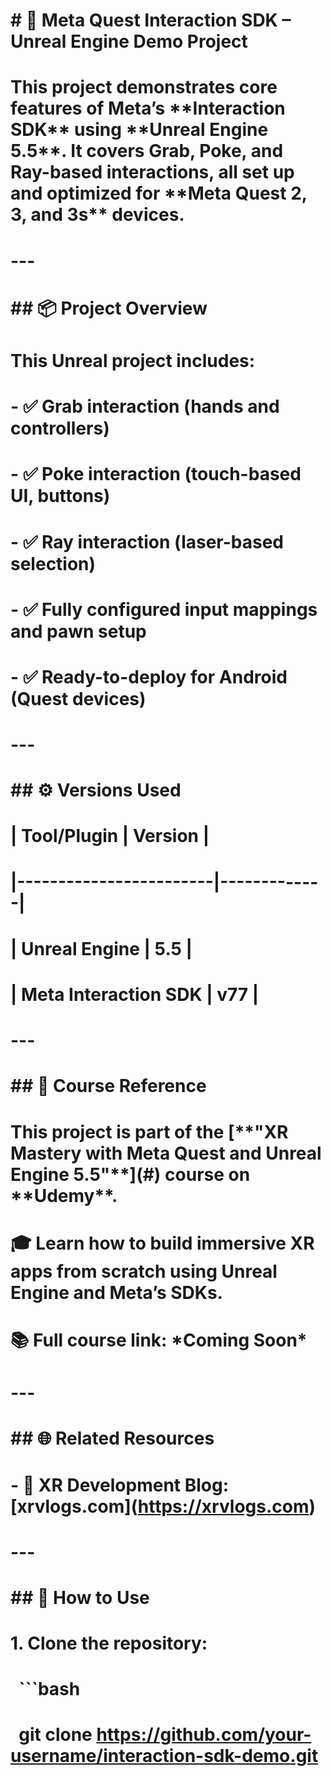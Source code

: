 # \# 🧰 Meta Quest Interaction SDK – Unreal Engine Demo Project

# 

# This project demonstrates core features of Meta’s \*\*Interaction SDK\*\* using \*\*Unreal Engine 5.5\*\*. It covers Grab, Poke, and Ray-based interactions, all set up and optimized for \*\*Meta Quest 2, 3, and 3s\*\* devices.

# 

# ---

# 

# \## 📦 Project Overview

# 

# This Unreal project includes:

# \- ✅ Grab interaction (hands and controllers)

# \- ✅ Poke interaction (touch-based UI, buttons)

# \- ✅ Ray interaction (laser-based selection)

# \- ✅ Fully configured input mappings and pawn setup

# \- ✅ Ready-to-deploy for Android (Quest devices)

# 

# ---

# 

# \## ⚙️ Versions Used

# 

# | Tool/Plugin            | Version     |

# |------------------------|-------------|

# | Unreal Engine          | 5.5         |

# | Meta Interaction SDK   | v77         |

# 

# ---

# 

# \## 📘 Course Reference

# 

# This project is part of the \[\*\*"XR Mastery with Meta Quest and Unreal Engine 5.5"\*\*](#) course on \*\*Udemy\*\*.

# 

# 🎓 Learn how to build immersive XR apps from scratch using Unreal Engine and Meta’s SDKs.  

# 📚 Full course link: \*Coming Soon\*

# 

# ---

# 

# \## 🌐 Related Resources

# 

# \- 📰 XR Development Blog: \[xrvlogs.com](https://xrvlogs.com)

# 

# ---

# 

# \## 🚀 How to Use

# 

# 1\. Clone the repository:

# &nbsp;  ```bash

# &nbsp;  git clone https://github.com/your-username/interaction-sdk-demo.git

# 

# 



